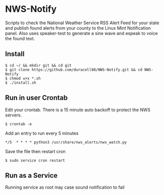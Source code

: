 # NWS-Notify
Scripts to check the National Weather Service RSS Alert Feed for your state and publish found alerts from your county to the Linux Mint Notification panel. Also uses speaker-test to generate a sine wave and espeak to voice the found text.

## Install
```
$ cd ~/ && mkdir git && cd git
$ git clone https://github.com/duracell80/NWS-Notify.git && cd NWS-Notify
$ chmod u+x *.sh
$ ./install.sh
```

## Run in user Crontab
Edit your crontab. There is a 15 minute auto backoff to protect the NWS servers.
```
$ crontab -e
```

Add an entry to run every 5 minutes
```
*/5  * * * * python3 /usr/share/nws_alerts/nws_watch.py
```

Save the file then restart cron                       
```
$ sudo service cron restart
```

## Run as a Service
Running service as root may case sound notification to fail

